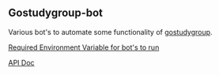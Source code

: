 ## Gostudygroup-bot

Various bot's to automate some functionality of [gostudygroup](https://gophersource.com/study-group/).

[Required Environment Variable for bot's to run](requiredENV.md)

[API Doc](apiDoc.md)
